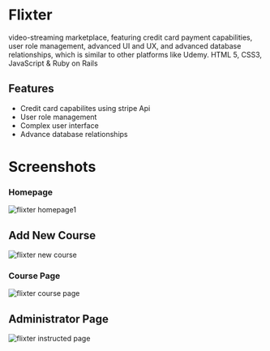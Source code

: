 # Flixter
video-streaming marketplace, featuring credit card payment capabilities, user role management, advanced UI and UX, and advanced database relationships, which is similar to other platforms like Udemy. HTML 5, CSS3, JavaScript & Ruby on Rails

## Features

* Credit card capabilites using stripe Api
* User role management
* Complex user interface
* Advance database relationships
# Screenshots

### Homepage 
![flixter homepage1](https://user-images.githubusercontent.com/35431904/52350058-fa4ad000-29e4-11e9-8541-34d1c52b706c.jpg)

## Add New Course
![flixter new course](https://user-images.githubusercontent.com/35431904/52350143-22d2ca00-29e5-11e9-9f82-07d5ec694bf6.jpg)

### Course Page 
![flixter course page](https://user-images.githubusercontent.com/35431904/52344477-1ac05d80-29d8-11e9-9020-54ef85538fe8.jpg)

## Administrator Page
![flixter instructed page](https://user-images.githubusercontent.com/35431904/52344623-7d195e00-29d8-11e9-8fe0-14c50770a083.jpg)

